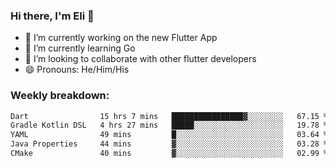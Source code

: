 ### Hi there, I'm Eli 👋
- 🔭 I’m currently working on the new Flutter App
- 🌱 I’m currently learning Go
- 🦄 I’m looking to collaborate with other flutter developers
- 😄 Pronouns: He/Him/His

### Weekly breakdown:
<!--START_SECTION:waka-->

```txt
Dart                15 hrs 7 mins   ████████████████▓░░░░░░░░   67.15 %
Gradle Kotlin DSL   4 hrs 27 mins   █████░░░░░░░░░░░░░░░░░░░░   19.78 %
YAML                49 mins         █░░░░░░░░░░░░░░░░░░░░░░░░   03.64 %
Java Properties     44 mins         ▓░░░░░░░░░░░░░░░░░░░░░░░░   03.28 %
CMake               40 mins         ▓░░░░░░░░░░░░░░░░░░░░░░░░   02.99 %
```

<!--END_SECTION:waka-->
